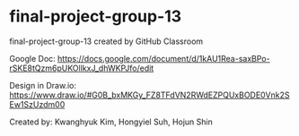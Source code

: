 # final-project-group-13
final-project-group-13 created by GitHub Classroom

Google Doc: https://docs.google.com/document/d/1kAU1Rea-saxBPo-rSKE8tQzm6pUKOllkxJ_dhWKPJfo/edit

Design in Draw.io: https://www.draw.io/#G0B_bxMKGy_FZ8TFdVN2RWdEZPQUxBODE0Vnk2SEw1SzUzdm00

Created by:
  Kwanghyuk Kim,
  Hongyiel Suh,
  Hojun Shin
